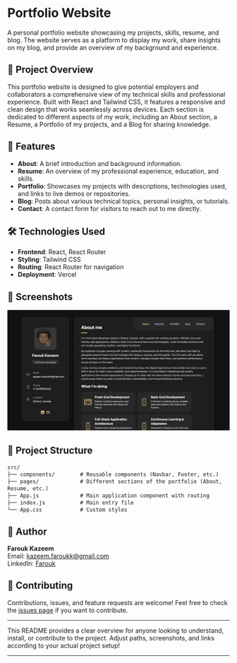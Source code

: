 # Portfolio Website

A personal portfolio website showcasing my projects, skills, resume, and blog. The website serves as a platform to display my work, share insights on my blog, and provide an overview of my background and experience.

## 🌟 Project Overview

This portfolio website is designed to give potential employers and collaborators a comprehensive view of my technical skills and professional experience. Built with React and Tailwind CSS, it features a responsive and clean design that works seamlessly across devices. Each section is dedicated to different aspects of my work, including an About section, a Resume, a Portfolio of my projects, and a Blog for sharing knowledge.

## 🚀 Features

- **About**: A brief introduction and background information.
- **Resume**: An overview of my professional experience, education, and skills.
- **Portfolio**: Showcases my projects with descriptions, technologies used, and links to live demos or repositories.
- **Blog**: Posts about various technical topics, personal insights, or tutorials.
- **Contact**: A contact form for visitors to reach out to me directly.

## 🛠️ Technologies Used

- **Frontend**: React, React Router
- **Styling**: Tailwind CSS
- **Routing**: React Router for navigation
- **Deployment**: Vercel

## 📸 Screenshots

![Screenshot of the About Section](./src//assets/images/about-sc.png)

## 📂 Project Structure

```plaintext
src/
├── components/        # Reusable components (Navbar, Footer, etc.)
├── pages/             # Different sections of the portfolio (About, Resume, etc.)
├── App.js             # Main application component with routing
├── index.js           # Main entry file
└── App.css            # Custom styles
```

## 👤 Author

**Farouk Kazeem**  
Email: [kazeem.faroukk@gmail.com](mailto:kazeem.faroukk@gmail.com)  
LinkedIn: [Farouk](https://www.linkedin.com/in/farouk-kazeem-750064178/)

## 🤝 Contributing

Contributions, issues, and feature requests are welcome! Feel free to check the [issues page](#) if you want to contribute.

---

This README provides a clear overview for anyone looking to understand, install, or contribute to the project. Adjust paths, screenshots, and links according to your actual project setup!

---
